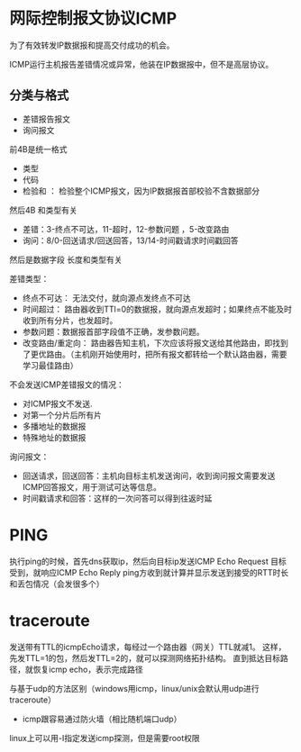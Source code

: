 # 网际控制报文协议ICMP

为了有效转发IP数据报和提高交付成功的机会。

ICMP运行主机报告差错情况或异常，他装在IP数据报中，但不是高层协议。

## 分类与格式

 - 差错报告报文 
 - 询问报文

前4B是统一格式

- 类型
- 代码
- 检验和 ： 检验整个ICMP报文，因为IP数据报首部校验不含数据部分

然后4B 和类型有关

- 差错：3-终点不可达，11-超时，12-参数问题 ，5-改变路由
- 询问：8/0-回送请求/回送回答，13/14-时间戳请求时间戳回答

然后是数据字段 长度和类型有关

差错类型：

- 终点不可达： 无法交付，就向源点发终点不可达
- 时间超过： 路由器收到TTl=0的数据报，就向源点发超时；如果终点不能及时收到所有分片，也发超时。
- 参数问题：数据报首部字段值不正确，发参数问题。
- 改变路由/重定向： 路由器告知主机，下次应该将报文送给其他路由，即找到了更优路由。（主机刚开始使用时，把所有报文都转给一个默认路由器，需要学习最佳路由）

不会发送ICMP差错报文的情况：

- 对ICMP报文不发送. 
- 对第一个分片后所有片
- 多播地址的数据报
- 特殊地址的数据报

询问报文：

- 回送请求，回送回答：主机向目标主机发送询问，收到询问报文需要发送ICMP回答报文，用于测试可达等信息。
- 时间戳请求和回答：这样的一次问答可以得到往返时延


# PING
执行ping的时候，首先dns获取ip，然后向目标ip发送ICMP Echo Request
目标受到，就响应ICMP Echo Reply
ping方收到就计算并显示发送到接受的RTT时长和丢包情况（会发很多个）
# traceroute
发送带有TTL的icmpEcho请求，每经过一个路由器（网关）TTL就减1。
这样，先发TTL=1的包，然后发TTL=2的，就可以探测网络拓扑结构。
直到抵达目标路径，就恢复icmp echo，表示完成路径

与基于udp的方法区别（windows用icmp，linux/unix会默认用udp进行traceroute）
- icmp跟容易通过防火墙（相比随机端口udp）

linux上可以用-I指定发送icmp探测，但是需要root权限
